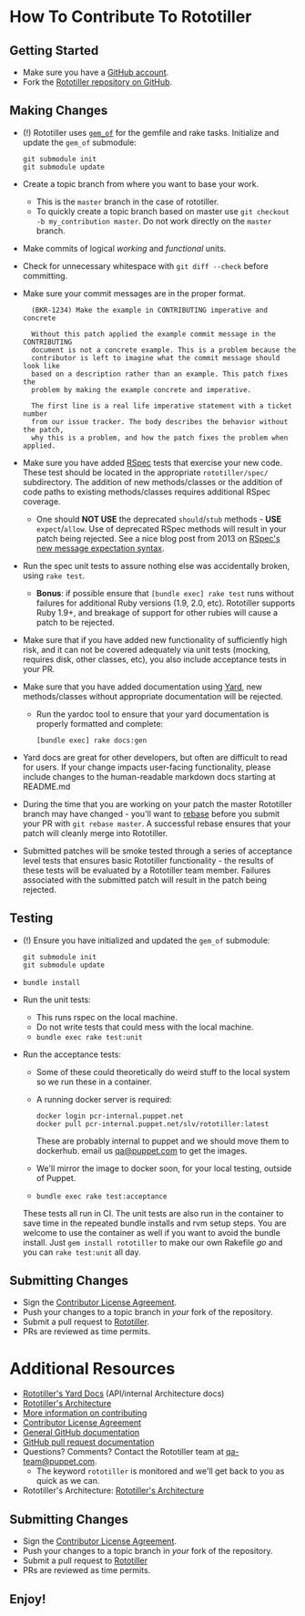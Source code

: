 # How To Contribute To Rototiller

## Getting Started

* Make sure you have a [GitHub account](https://github.com/signup/free).
* Fork the [Rototiller repository on GitHub](https://github.com/puppetlabs/rototiller).

## Making Changes

* (!) Rototiller uses [`gem_of`](https://github.com/puppetlabs/gem_of) for the gemfile and rake tasks.
 Initialize and update the `gem_of` submodule:
    ```
    git submodule init
    git submodule update
    ```

* Create a topic branch from where you want to base your work.
  * This is the `master` branch in the case of rototiller.
  * To quickly create a topic branch based on master use `git checkout -b my_contribution master`. Do not work directly on the `master` branch.
* Make commits of logical _working_ and _functional_ units.
* Check for unnecessary whitespace with `git diff --check` before committing.
* Make sure your commit messages are in the proper format.

        (BKR-1234) Make the example in CONTRIBUTING imperative and concrete

        Without this patch applied the example commit message in the CONTRIBUTING
        document is not a concrete example. This is a problem because the
        contributor is left to imagine what the commit message should look like
        based on a description rather than an example. This patch fixes the
        problem by making the example concrete and imperative.

        The first line is a real life imperative statement with a ticket number
        from our issue tracker. The body describes the behavior without the patch,
        why this is a problem, and how the patch fixes the problem when applied.

* Make sure you have added [RSpec](http://rspec.info/) tests that exercise your new code. These test should be located in the appropriate `rototiller/spec/` subdirectory. The addition of new methods/classes or the addition of code paths to existing methods/classes requires additional RSpec coverage.
  * One should **NOT USE** the deprecated `should`/`stub` methods - **USE** `expect`/`allow`. Use of deprecated RSpec methods will result in your patch being rejected.  See a nice blog post from 2013 on [RSpec's new message expectation syntax](http://teaisaweso.me/blog/2013/05/27/rspecs-new-message-expectation-syntax/).
* Run the spec unit tests to assure nothing else was accidentally broken, using `rake test`.
  * **Bonus**: if possible ensure that `[bundle exec] rake test` runs without failures for additional Ruby versions (1.9, 2.0, etc). Rototiller supports Ruby 1.9+, and breakage of support for other rubies will cause a patch to be rejected.
* Make sure that if you have added new functionality of sufficiently high risk, and it can not be covered adequately via unit tests (mocking, requires disk, other classes, etc), you also include acceptance tests in your PR.
* Make sure that you have added documentation using [Yard](http://yardoc.org/), new methods/classes without appropriate documentation will be rejected.
  * Run the yardoc tool to ensure that your yard documentation is properly formatted and complete:
      ```
      [bundle exec] rake docs:gen
      ```
* Yard docs are great for other developers, but often are difficult to read for users. If your change impacts user-facing functionality, please include changes to the human-readable markdown docs starting at README.md
* During the time that you are working on your patch the master Rototiller branch may have changed - you'll want to [rebase](http://git-scm.com/book/en/Git-Branching-Rebasing) before you submit your PR with `git rebase master`. A successful rebase ensures that your patch will cleanly merge into Rototiller.
* Submitted patches will be smoke tested through a series of acceptance level tests that ensures basic Rototiller functionality - the results of these tests will be evaluated by a Rototiller team member. Failures associated with the submitted patch will result in the patch being rejected.

## Testing

* (!) Ensure you have initialized and updated the `gem_of` submodule:
    ```
    git submodule init
    git submodule update
    ```
* `bundle install`
* Run the unit tests:
  * This runs rspec on the local machine.
  * Do not write tests that could mess with the local machine.
  * `bundle exec rake test:unit`
* Run the acceptance tests:
  * Some of these could theoretically do weird stuff to the local system so we run these in a container.
  * A running docker server is required:
    ```
    docker login pcr-internal.puppet.net
    docker pull pcr-internal.puppet.net/slv/rototiller:latest
    ```
    These are probably internal to puppet and we should move them to dockerhub. email us qa@puppet.com to get the images.

  * We'll  mirror the image to docker soon, for your local testing, outside of Puppet.
  * `bundle exec rake test:acceptance`

  These tests all run in CI. The unit tests are also run in the container to save time in the repeated bundle installs and rvm setup steps. You are welcome to use the container as well if you want to avoid the bundle install. Just `gem install rototiller` to make our own Rakefile _go_ and you can `rake test:unit` all day.

## Submitting Changes

* Sign the [Contributor License Agreement](http://links.puppet.com/cla).
* Push your changes to a topic branch in _your_ fork of the repository.
* Submit a pull request to [Rototiller](https://github.com/puppetlabs/rototiller).
* PRs are reviewed as time permits.

# Additional Resources

* [Rototiller's Yard Docs](http://www.rubydoc.info/github/puppetlabs/rototiller) (API/internal Architecture docs)
* [Rototiller's Architecture](docs/arch_graph.png)
* [More information on contributing](http://links.puppet.com/contribute-to-puppet)
* [Contributor License Agreement](http://links.puppet.com/cla)
* [General GitHub documentation](http://help.github.com/)
* [GitHub pull request documentation](http://help.github.com/send-pull-requests/)
* Questions?  Comments?  Contact the Rototiller team at qa-team@puppet.com.
  * The keyword `rototiller` is monitored and we'll get back to you as quick as we can.
* Rototiller's Architecture: [Rototiller's Architecture](docs/arch_graph.png)

## Submitting Changes

* Sign the [Contributor License Agreement](http://links.puppet.com/cla).
* Push your changes to a topic branch in _your_ fork of the repository.
* Submit a pull request to [Rototiller](https://github.com/puppetlabs/rototiller)
* PRs are reviewed as time permits.

## Enjoy!
